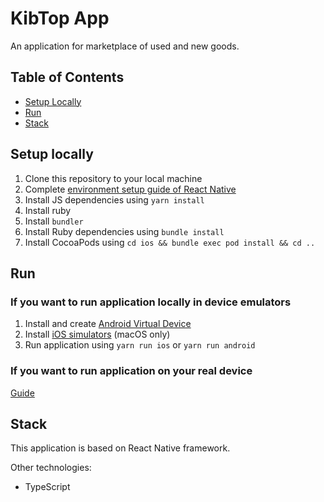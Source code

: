 # KibTop App

An application for marketplace of used and new goods.

## Table of Contents

- [Setup Locally](#setup-locally)
- [Run](#run)
- [Stack](#stack)

## Setup locally

1. Clone this repository to your local machine
1. Complete [environment setup guide of React Native](https://reactnative.dev/docs/environment-setup)
1. Install JS dependencies using `yarn install`
1. Install ruby
1. Install `bundler`
1. Install Ruby dependencies using `bundle install`
1. Install CocoaPods using `cd ios && bundle exec pod install && cd ..`

## Run

### If you want to run application locally in device emulators
1. Install and create [Android Virtual Device](https://developer.android.com/studio/run/emulator)
1. Install [iOS simulators](https://developer.apple.com/documentation/xcode/running-your-app-in-simulator-or-on-a-device) (macOS only)
1. Run application using `yarn run ios` or `yarn run android`

### If you want to run application on your real device
[Guide](https://reactnative.dev/docs/running-on-device)

## Stack

This application is based on React Native framework.

Other technologies:
- TypeScript
